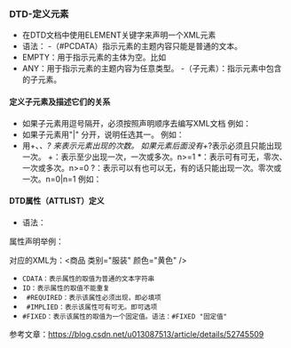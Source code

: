 ### DTD-定义元素
- 在DTD文档中使用ELEMENT关键字来声明一个XML元素
- 语法：<!ELEMENT 元素名称  使用规则>
-（#PCDATA）指示元素的主题内容只能是普通的文本。
- EMPTY：用于指示元素的主体为空。比如<br/>
- ANY：用于指示元素的主题内容为任意类型。
-（子元素）：指示元素中包含的子元素。
#### 定义子元素及描述它们的关系
- 如果子元素用逗号隔开，必须按照声明顺序去编写XML文档
例如：<!ELEMENT FILE(TITLE, AUTHOR, EMAIL)>
- 如果子元素用"|" 分开，说明任选其一。
例如：<!ELEMENT FILE(TITLE|AUTHOR|EMAIL)>
- 用+、*、? 来表示元素出现的次数。
如果元素后面没有+*?表示必须且只能出现一次。
+：表示至少出现一次，一次或多次。n>=1
*：表示可有可无，零次、一次或多次。n>=0
?：表示可以有也可以无，有的话只能出现一次。零次或一次。n=0|n=1
例如：<!ELEMENT MYTITLE((TITLE*,AUTHOR?,EMAIL))*|COMMIT>

#### DTD属性（ATTLIST）定义
- 语法：
<!ATTLIST 元素名称
    属性名 属性类型  约束
    属性名 属性类型  约束
    ......
>
属性声明举例：
<!ATTLIST 商品
 类别 CDATA  #REQUIRED  必须的
 颜色 CDATA  #IMPLIED       可选的
>
对应的XML为：<商品 类别="服装" 颜色="黄色" />
- ``` CDATA：表示属性的取值为普通的文本字符串 ```
- ``` ID：表示属性的取值不能重复 ```
- ``` #REQUIRED：表示该属性必须出现，即必填项```
- ``` #IMPLIED：表示该属性可有可无。即可选项```
- ```#FIXED：表示该属性的取值为一个固定值。语法：#FIXED "固定值"```


参考文章：https://blog.csdn.net/u013087513/article/details/52745509
